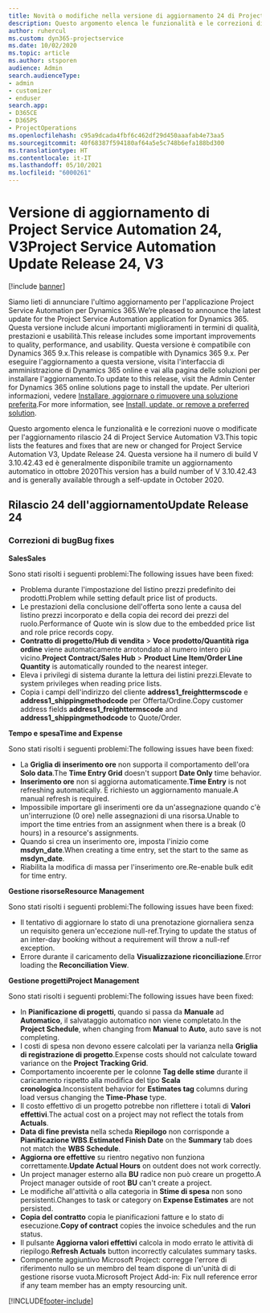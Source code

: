 ```yaml
---
title: Novità o modifiche nella versione di aggiornamento 24 di Project Service Automation V3
description: Questo argomento elenca le funzionalità e le correzioni disponibili nella versione di aggiornamento 24 di Project Service Automation V3.
author: ruhercul
ms.custom: dyn365-projectservice
ms.date: 10/02/2020
ms.topic: article
ms.author: stsporen
audience: Admin
search.audienceType:
- admin
- customizer
- enduser
search.app:
- D365CE
- D365PS
- ProjectOperations
ms.openlocfilehash: c95a9dcada4fbf6c462df29d450aaafab4e73aa5
ms.sourcegitcommit: 40f68387f594180af64a5e5c748b6efa188bd300
ms.translationtype: HT
ms.contentlocale: it-IT
ms.lasthandoff: 05/10/2021
ms.locfileid: "6000261"
---
```

# <a name="project-service-automation-update-release-24-v3"></a><span data-ttu-id="de858-103">Versione di aggiornamento di Project Service Automation 24, V3</span><span class="sxs-lookup"><span data-stu-id="de858-103">Project Service Automation Update Release 24, V3</span></span>

[!include [banner](../includes/psa-now-project-operations.md)]

<span data-ttu-id="de858-104">Siamo lieti di annunciare l'ultimo aggiornamento per l'applicazione Project Service Automation per Dynamics 365.</span><span class="sxs-lookup"><span data-stu-id="de858-104">We’re pleased to announce the latest update for the Project Service Automation application for Dynamics 365.</span></span> <span data-ttu-id="de858-105">Questa versione include alcuni importanti miglioramenti in termini di qualità, prestazioni e usabilità.</span><span class="sxs-lookup"><span data-stu-id="de858-105">This release includes some important improvements to quality, performance, and usability.</span></span> <span data-ttu-id="de858-106">Questa versione è compatibile con Dynamics 365 9.x.</span><span class="sxs-lookup"><span data-stu-id="de858-106">This release is compatible with Dynamics 365 9.x.</span></span> <span data-ttu-id="de858-107">Per eseguire l'aggiornamento a questa versione, visita l'interfaccia di amministrazione di Dynamics 365 online e vai alla pagina delle soluzioni per installare l'aggiornamento.</span><span class="sxs-lookup"><span data-stu-id="de858-107">To update to this release, visit the Admin Center for Dynamics 365 online solutions page to install the update.</span></span> <span data-ttu-id="de858-108">Per ulteriori informazioni, vedere [Installare, aggiornare o rimuovere una soluzione preferita](/power-platform/admin/install-remove-preferred-solution).</span><span class="sxs-lookup"><span data-stu-id="de858-108">For more information, see [Install, update, or remove a preferred solution](/power-platform/admin/install-remove-preferred-solution).</span></span>

<span data-ttu-id="de858-109">Questo argomento elenca le funzionalità e le correzioni nuove o modificate per l'aggiornamento rilascio 24 di Project Service Automation V3.</span><span class="sxs-lookup"><span data-stu-id="de858-109">This topic lists the features and fixes that are new or changed for Project Service Automation V3, Update Release 24.</span></span> <span data-ttu-id="de858-110">Questa versione ha il numero di build V 3.10.42.43 ed è generalmente disponibile tramite un aggiornamento automatico in ottobre 2020</span><span class="sxs-lookup"><span data-stu-id="de858-110">This version has a build number of V 3.10.42.43 and is generally available through a self-update in October 2020.</span></span>

## <a name="update-release-24"></a><span data-ttu-id="de858-111">Rilascio 24 dell'aggiornamento</span><span class="sxs-lookup"><span data-stu-id="de858-111">Update Release 24</span></span>

### <a name="bug-fixes"></a><span data-ttu-id="de858-112">Correzioni di bug</span><span class="sxs-lookup"><span data-stu-id="de858-112">Bug fixes</span></span>

<span data-ttu-id="de858-113">**Sales**</span><span class="sxs-lookup"><span data-stu-id="de858-113">**Sales**</span></span>

<span data-ttu-id="de858-114">Sono stati risolti i seguenti problemi:</span><span class="sxs-lookup"><span data-stu-id="de858-114">The following issues have been fixed:</span></span>

- <span data-ttu-id="de858-115">Problema durante l'impostazione del listino prezzi predefinito dei prodotti.</span><span class="sxs-lookup"><span data-stu-id="de858-115">Problem while setting default price list of products.</span></span>
- <span data-ttu-id="de858-116">Le prestazioni della conclusione dell'offerta sono lente a causa del listino prezzi incorporato e della copia dei record dei prezzi del ruolo.</span><span class="sxs-lookup"><span data-stu-id="de858-116">Performance of Quote win is slow due to the embedded price list and role price records copy.</span></span>
- <span data-ttu-id="de858-117">**Contratto di progetto/Hub di vendita** > **Voce prodotto/Quantità riga ordine** viene automaticamente arrotondato al numero intero più vicino.</span><span class="sxs-lookup"><span data-stu-id="de858-117">**Project Contract/Sales Hub** > **Product Line Item/Order Line Quantity** is automatically rounded to the nearest integer.</span></span>
- <span data-ttu-id="de858-118">Eleva i privilegi di sistema durante la lettura dei listini prezzi.</span><span class="sxs-lookup"><span data-stu-id="de858-118">Elevate to system privileges when reading price lists.</span></span>
- <span data-ttu-id="de858-119">Copia i campi dell'indirizzo del cliente **address1_freighttermscode** e **address1_shippingmethodcode** per Offerta/Ordine.</span><span class="sxs-lookup"><span data-stu-id="de858-119">Copy customer address fields **address1_freighttermscode** and **address1_shippingmethodcode** to Quote/Order.</span></span> 


<span data-ttu-id="de858-120">**Tempo e spesa**</span><span class="sxs-lookup"><span data-stu-id="de858-120">**Time and Expense**</span></span>

<span data-ttu-id="de858-121">Sono stati risolti i seguenti problemi:</span><span class="sxs-lookup"><span data-stu-id="de858-121">The following issues have been fixed:</span></span>

- <span data-ttu-id="de858-122">La **Griglia di inserimento ore** non supporta il comportamento dell'ora **Solo data**.</span><span class="sxs-lookup"><span data-stu-id="de858-122">The **Time Entry Grid** doesn't support **Date Only** time behavior.</span></span>
- <span data-ttu-id="de858-123">**Inserimento ore** non si aggiorna automaticamente.</span><span class="sxs-lookup"><span data-stu-id="de858-123">**Time Entry** is not refreshing automatically.</span></span> <span data-ttu-id="de858-124">È richiesto un aggiornamento manuale.</span><span class="sxs-lookup"><span data-stu-id="de858-124">A manual refresh is required.</span></span>
- <span data-ttu-id="de858-125">Impossibile importare gli inserimenti ore da un'assegnazione quando c'è un'interruzione (0 ore) nelle assegnazioni di una risorsa.</span><span class="sxs-lookup"><span data-stu-id="de858-125">Unable to import the time entries from an assignment when there is a break (0 hours) in a resource's assignments.</span></span>
- <span data-ttu-id="de858-126">Quando si crea un inserimento ore, imposta l'inizio come **msdyn_date**.</span><span class="sxs-lookup"><span data-stu-id="de858-126">When creating a time entry, set the start to the same as **msdyn_date**.</span></span>
- <span data-ttu-id="de858-127">Riabilita la modifica di massa per l'inserimento ore.</span><span class="sxs-lookup"><span data-stu-id="de858-127">Re-enable bulk edit for time entry.</span></span>

<span data-ttu-id="de858-128">**Gestione risorse**</span><span class="sxs-lookup"><span data-stu-id="de858-128">**Resource Management**</span></span>

<span data-ttu-id="de858-129">Sono stati risolti i seguenti problemi:</span><span class="sxs-lookup"><span data-stu-id="de858-129">The following issues have been fixed:</span></span>

- <span data-ttu-id="de858-130">Il tentativo di aggiornare lo stato di una prenotazione giornaliera senza un requisito genera un'eccezione null-ref.</span><span class="sxs-lookup"><span data-stu-id="de858-130">Trying to update the status of an inter-day booking without a requirement will throw a null-ref exception.</span></span>
- <span data-ttu-id="de858-131">Errore durante il caricamento della **Visualizzazione riconciliazione**.</span><span class="sxs-lookup"><span data-stu-id="de858-131">Error loading the **Reconciliation View**.</span></span>


<span data-ttu-id="de858-132">**Gestione progetti**</span><span class="sxs-lookup"><span data-stu-id="de858-132">**Project Management**</span></span>

<span data-ttu-id="de858-133">Sono stati risolti i seguenti problemi:</span><span class="sxs-lookup"><span data-stu-id="de858-133">The following issues have been fixed:</span></span>

- <span data-ttu-id="de858-134">In **Pianificazione di progetti**, quando si passa da **Manuale** ad **Automatico**, il salvataggio automatico non viene completato.</span><span class="sxs-lookup"><span data-stu-id="de858-134">In the **Project Schedule**, when changing from **Manual** to **Auto**, auto save is not completing.</span></span>
- <span data-ttu-id="de858-135">I costi di spesa non devono essere calcolati per la varianza nella **Griglia di registrazione di progetto**.</span><span class="sxs-lookup"><span data-stu-id="de858-135">Expense costs should not calculate toward variance on the **Project Tracking Grid**.</span></span>
- <span data-ttu-id="de858-136">Comportamento incoerente per le colonne **Tag delle stime** durante il caricamento rispetto alla modifica del tipo **Scala cronologica**.</span><span class="sxs-lookup"><span data-stu-id="de858-136">Inconsistent behavior for **Estimates tag** columns during load versus changing the **Time-Phase** type.</span></span>
- <span data-ttu-id="de858-137">Il costo effettivo di un progetto potrebbe non riflettere i totali di **Valori effettivi**.</span><span class="sxs-lookup"><span data-stu-id="de858-137">The actual cost on a project may not reflect the totals from **Actuals**.</span></span>
- <span data-ttu-id="de858-138">**Data di fine prevista** nella scheda **Riepilogo** non corrisponde a **Pianificazione WBS**.</span><span class="sxs-lookup"><span data-stu-id="de858-138">**Estimated Finish Date** on the **Summary** tab does not match the **WBS Schedule**.</span></span>
- <span data-ttu-id="de858-139">**Aggiorna ore effettive** su rientro negativo non funziona correttamente.</span><span class="sxs-lookup"><span data-stu-id="de858-139">**Update Actual Hours** on outdent does not work correctly.</span></span>
- <span data-ttu-id="de858-140">Un project manager esterno alla **BU** radice non può creare un progetto.</span><span class="sxs-lookup"><span data-stu-id="de858-140">A Project manager outside of root **BU** can't create a project.</span></span>
- <span data-ttu-id="de858-141">Le modifiche all'attività o alla categoria in **Stime di spesa** non sono persistenti.</span><span class="sxs-lookup"><span data-stu-id="de858-141">Changes to task or category on **Expense Estimates** are not persisted.</span></span>
- <span data-ttu-id="de858-142">**Copia del contratto** copia le pianificazioni fatture e lo stato di esecuzione.</span><span class="sxs-lookup"><span data-stu-id="de858-142">**Copy of contract** copies the invoice schedules and the run status.</span></span>
- <span data-ttu-id="de858-143">Il pulsante **Aggiorna valori effettivi** calcola in modo errato le attività di riepilogo.</span><span class="sxs-lookup"><span data-stu-id="de858-143">**Refresh Actuals** button incorrectly calculates summary tasks.</span></span>
- <span data-ttu-id="de858-144">Componente aggiuntivo Microsoft Project: corregge l'errore di riferimento nullo se un membro del team dispone di un'unità di di gestione risorse vuota.</span><span class="sxs-lookup"><span data-stu-id="de858-144">Microsoft Project Add-in: Fix null reference error if any team member has an empty resourcing unit.</span></span>



[!INCLUDE[footer-include](../includes/footer-banner.md)]
